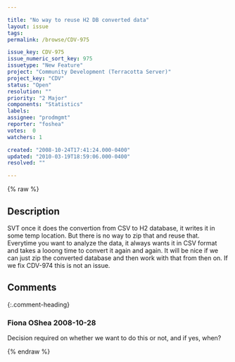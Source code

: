 ```yaml
---

title: "No way to reuse H2 DB converted data"
layout: issue
tags: 
permalink: /browse/CDV-975

issue_key: CDV-975
issue_numeric_sort_key: 975
issuetype: "New Feature"
project: "Community Development (Terracotta Server)"
project_key: "CDV"
status: "Open"
resolution: ""
priority: "2 Major"
components: "Statistics"
labels: 
assignee: "prodmgmt"
reporter: "foshea"
votes:  0
watchers: 1

created: "2008-10-24T17:41:24.000-0400"
updated: "2010-03-19T18:59:06.000-0400"
resolved: ""

---
```




{% raw %}



## Description

<div markdown="1" class="description">

 SVT once it does the convertion from CSV to H2 database, it writes it in some temp location. But there is no way to zip that and reuse that. Everytime you want to analyze the data, it always wants it in CSV format and takes a looong time to convert it again and again. It will be nice if we can just zip the converted database and then work with that from then on. If we fix CDV-974 this is not an issue.

</div>

## Comments


{:.comment-heading}
### **Fiona OShea** <span class="date">2008-10-28</span>

<div markdown="1" class="comment">

Decision required on whether we want to do this or not, and if yes, when?

</div>



{% endraw %}
